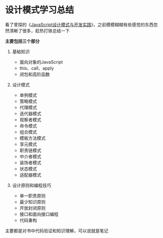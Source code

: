 # 设计模式学习总结

看了曾探的《[JavaScript设计模式与开发实践](http://book.douban.com/subject/26382780/)》，之前模模糊糊有些感觉的东西忽然清晰了很多，趁热打铁总结一下

**主要包括三个部分**

1. 基础知识
    * 面向对象的JavaScript
    * this、call、apply
    * 闭包和高阶函数

2. 设计模式
    * 单例模式
    * 策略模式
    * 代理模式
    * 迭代器模式
    * 观察者模式
    * 命令模式
    * 组合模式
    * 模板方法模式
    * 享元模式
    * 职责链模式
    * 中介者模式
    * 装饰者模式
    * 状态模式
    * 适配器模式

3. 设计原则和编程技巧
    * 单一职责原则
    * 最少知识原则
    * 开放封闭原则
    * 接口和面向接口编程
    * 代码重构

主要都是对书中代码验证和知识理解，可以说就是笔记
